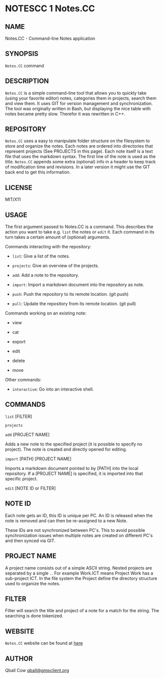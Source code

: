 NOTESCC 1 Notes.CC
==================

NAME
----

Notes.CC - Command-line Notes application

SYNOPSIS
--------

`Notes.CC` command
 
DESCRIPTION
-----------

`Notes.CC` is a simple command-line tool that allows you to quickly take (using your favorite editor)
notes, categories them in projects, search them and view them. It uses GIT for version management
and synchronization. The tool was originally written in Bash, but displaying the nice table with
notes became pretty slow. Therefor it was rewritten in C++.


REPOSITORY
----------

`Notes.CC` uses a easy to manipulate folder structure on the filesystem to store and organize the
notes. Each notes are ordered into directories that represent projects (See PROJECTS in this page).
Each note itself is a text file that uses the markdown syntax. The first line of the note is used as
the title. `Notes.CC` appends some extra (optional) info in a header to keep track of modification
time and revisions. In a later version it might use the GIT back end to get this information.


LICENSE
-------

MIT/X11

USAGE
-----

The first argument passed to Notes.CC is a command. This describes the action you want to take e.g.
`list` the notes or `edit` it. Each command in its turn takes a certain amount of (optional) arguments.


Commands interacting with the repository:

 * `list`: Give a list of the notes.

 * `projects`: Give an overview of the projects.

 * `add`: Add a note to the repository.

 * `import`: Import a markdown document into the repository as note. 

 * `push`: Push the repository to its remote location.  (git push)

 * `pull`: Update the repository from its remote location. (git pull)

Commands working on an existing note:

 * view

 * cat

 * export

 * edit

 * delete

 * move

Other commands:

  * `interactive`: Go into an interactive shell.


COMMANDS
--------

`list` [FILTER]


`projects`


`add` [PROJECT NAME]

Adds a new note to the specified project (it is possible to specify no project). The note is created
and directly opened for editing.

`import` [PATH] [PROJECT NAME]

Imports a markdown document pointed to by [PATH] into the local repository. If a [PROJECT NAME] is
specified, it is imported into that specific project.

`edit` [NOTE ID or FILTER]



NOTE ID
-------

Each note gets an ID, this ID is unique per PC. An ID is released when the note is removed and can
then be re-assigned to a new Note.

These IDs are not synchronized between PC's. This to avoid possible synchronization issues when
multiple notes are created on different PC's and then synced via GIT.

PROJECT NAME
------------

A project name consists out of a simple ASCII string. Nested projects are separated by a single `.`.
For example Work.ICT  means Project Work has a sub-project ICT. In the file system the Project
define the directory structure used to organize the notes.


FILTER
------

Filter will search the title and project of a note for a match for the string.
The searching is done tokenized.


WEBSITE
-------

`Notes.CC` website can be found at [here](http://sarine.nl/)

AUTHOR
------
Qball Cow <qball@gmpclient.org>

